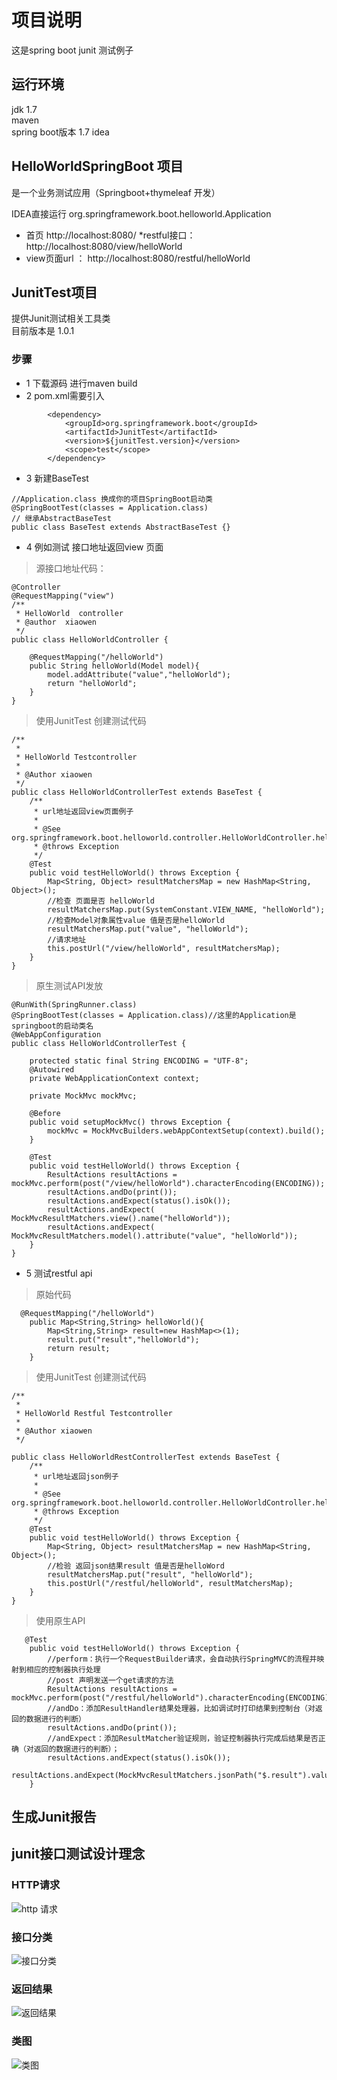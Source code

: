 # 项目说明

这是spring boot junit 测试例子
## 运行环境
jdk 1.7 <br/>
maven   <br/>
spring boot版本 1.7 
idea

## HelloWorldSpringBoot 项目

是一个业务测试应用（Springboot+thymeleaf 开发）

IDEA直接运行 org.springframework.boot.helloworld.Application
* 首页 http://localhost:8080/
*restful接口：   http://localhost:8080/view/helloWorld
* view页面url ： http://localhost:8080/restful/helloWorld

## JunitTest项目
提供Junit测试相关工具类 <br/>
目前版本是 1.0.1

### 步骤
* 1 下载源码 进行maven build
* 2 pom.xml需要引入
```
        <dependency>
            <groupId>org.springframework.boot</groupId>
            <artifactId>JunitTest</artifactId>
            <version>${junitTest.version}</version>
            <scope>test</scope>
        </dependency>
```
* 3 新建BaseTest
```
//Application.class 换成你的项目SpringBoot启动类
@SpringBootTest(classes = Application.class)
// 继承AbstractBaseTest
public class BaseTest extends AbstractBaseTest {}
```
* 4 例如测试 接口地址返回view 页面<br/>
> 源接口地址代码：
```
@Controller
@RequestMapping("view")
/**
 * HelloWorld  controller
 * @author  xiaowen
 */
public class HelloWorldController {

    @RequestMapping("/helloWorld")
    public String helloWorld(Model model){
        model.addAttribute("value","helloWorld");
        return "helloWorld";
    }
}
```
> 使用JunitTest 创建测试代码
```
/**
 *
 * HelloWorld Testcontroller
 *
 * @Author xiaowen
 */
public class HelloWorldControllerTest extends BaseTest {
    /**
     * url地址返回view页面例子
     * 
     * @See org.springframework.boot.helloworld.controller.HelloWorldController.helloWorld
     * @throws Exception
     */
    @Test
    public void testHelloWorld() throws Exception {
        Map<String, Object> resultMatchersMap = new HashMap<String, Object>();
        //检查 页面是否 helloWorld
        resultMatchersMap.put(SystemConstant.VIEW_NAME, "helloWorld");
        //检查Model对象属性value 值是否是helloWorld
        resultMatchersMap.put("value", "helloWorld");
        //请求地址
        this.postUrl("/view/helloWorld", resultMatchersMap);
    }
}
```
> 原生测试API发放
```
@RunWith(SpringRunner.class)
@SpringBootTest(classes = Application.class)//这里的Application是springboot的启动类名
@WebAppConfiguration
public class HelloWorldControllerTest {

    protected static final String ENCODING = "UTF-8";
    @Autowired
    private WebApplicationContext context;

    private MockMvc mockMvc;

    @Before
    public void setupMockMvc() throws Exception {
        mockMvc = MockMvcBuilders.webAppContextSetup(context).build();
    }

    @Test
    public void testHelloWorld() throws Exception {
        ResultActions resultActions = mockMvc.perform(post("/view/helloWorld").characterEncoding(ENCODING));
        resultActions.andDo(print());
        resultActions.andExpect(status().isOk());
        resultActions.andExpect( MockMvcResultMatchers.view().name("helloWorld"));
        resultActions.andExpect( MockMvcResultMatchers.model().attribute("value", "helloWorld"));
    }
}
```
* 5 测试restful api
> 原始代码
```
  @RequestMapping("/helloWorld")
    public Map<String,String> helloWorld(){
        Map<String,String> result=new HashMap<>(1);
        result.put("result","helloWorld");
        return result;
    }
```
> 使用JunitTest 创建测试代码
```
/**
 *
 * HelloWorld Restful Testcontroller
 *
 * @Author xiaowen
 */

public class HelloWorldRestControllerTest extends BaseTest {
    /**
     * url地址返回json例子
     *
     * @See org.springframework.boot.helloworld.controller.HelloWorldController.helloWorld
     * @throws Exception
     */
    @Test
    public void testHelloWorld() throws Exception {
        Map<String, Object> resultMatchersMap = new HashMap<String, Object>();
        //检验 返回json结果result 值是否是helloWord
        resultMatchersMap.put("result", "helloWorld");
        this.postUrl("/restful/helloWorld", resultMatchersMap);
    }
}
```

> 使用原生API
```
   @Test
    public void testHelloWorld() throws Exception {
        //perform：执行一个RequestBuilder请求，会自动执行SpringMVC的流程并映射到相应的控制器执行处理
        //post 声明发送一个get请求的方法
        ResultActions resultActions = mockMvc.perform(post("/restful/helloWorld").characterEncoding(ENCODING));
        //andDo：添加ResultHandler结果处理器，比如调试时打印结果到控制台（对返回的数据进行的判断）
        resultActions.andDo(print());
        //andExpect：添加ResultMatcher验证规则，验证控制器执行完成后结果是否正确（对返回的数据进行的判断）；
        resultActions.andExpect(status().isOk());
        resultActions.andExpect(MockMvcResultMatchers.jsonPath("$.result").value("helloWorld"));
    }
```

## 生成Junit报告

## junit接口测试设计理念
### HTTP请求
![http 请求](doc/images/http请求.png "http 请求")

### 接口分类
![接口分类](doc/images/接口分类.png "接口分类")

### 返回结果
![返回结果](doc/images/返回结果.png "返回结果")

### 类图
![类图](doc/images/JunitTest.png "类图")